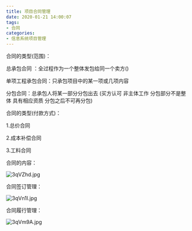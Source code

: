 ```yaml
---
title: 项目合同管理
date: 2020-01-21 14:00:07
tags:
- 合同
categories:
- 信息系统项目管理 
---
```


合同的类型(范围)：

总承包合同  ：全过程作为一个整体发包给同一个卖方()

单项工程承包合同：只承包项目中的某一项或几项内容

分包合同：总承包人将某一部分分包出去 (买方认可  非主体工作 分包部分不是整体 具有相应资质 分包之后不可再分包)

合同的类型(付款方式)：

1.总价合同  

2.成本补偿合同 

3.工料合同

合同的内容：

![3qVZhd.jpg](https://s2.ax1x.com/2020/03/06/3qVZhd.jpg)

合同签订管理：

![3qVn1I.jpg](https://s2.ax1x.com/2020/03/06/3qVn1I.jpg)

 

合同履行管理：

![3qVm9A.jpg](https://s2.ax1x.com/2020/03/06/3qVm9A.jpg)
